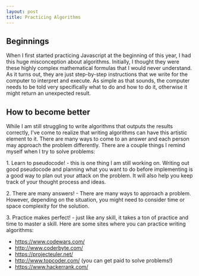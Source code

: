 ```yaml
---
layout: post
title: Practicing Algorithms
---
```


## Beginnings
<p>When I first started practicing Javascript at the beginning of this year, I had this huge misconception about algorithms. Initially, I thought they were these highly complex mathematical formulas that I would never understand. As it turns out, they are just step-by-step instructions that we write for the computer to interpret and execute. As simple as that sounds, the computer needs to be told very specifically what to do and how to do it, otherwise it might return an unexpected result.</p>  

## How to become better
<p>While I am still struggling to write algorithms that outputs the results correctly, I've come to realize that writing algorithms can have this artistic element to it. There are many ways to come to an answer and each person may approach the problem differently. There are a couple things I remind myself when I try to solve problems:</p>

<p>1. Learn to pseudocode! - this is one thing I am still working on. Writing out good pseudocode and planning what you want to do before implementing is a good way to plan out your attack on the problem. It will also help you keep track of your thought process and ideas.</p>
<p>2. There are many answers! - There are many ways to approach a problem. However, depending on the situation, you might need to consider time or space complexity for the solution.</p>
<p>3. Practice makes perfect! - just like any skill, it takes a ton of practice and time to master a skill. Here are some sites where you can practice writing algorithms:</p>


* <a href='https://www.codewars.com/'>https://www.codewars.com/</a>  
* <a href='http://www.coderbyte.com/'>http://www.coderbyte.com/</a>  
* <a href='https://projecteuler.net/'>https://projecteuler.net/</a>  
* <a href='https://www.topcoder.com/'>http://www.topcoder.com/ (you can get paid to solve problems!)</a>  
* <a href='https://www.hackerrank.com/'>https://www.hackerrank.com/</a>  

